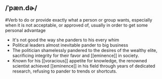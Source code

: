 ## /ˈpæn.dɚ/ 
#Verb
to do or provide exactly what a person or group wants, especially when it is not acceptable, or approved of, usually in order to get some personal advantage

- It's not good the way she panders to his every whim
- Political leaders almost inevitable pander to big business
- The politician shamelessly pandered to the desires of the wealthy elite, sacrificing integrity for their favor and [[eminence]] in society.
- Known for his [[voracious]] appetite for knowledge, the renowned scientist achieved [[eminence]] in his field through years of dedicated research, refusing to pander to trends or shortcuts.